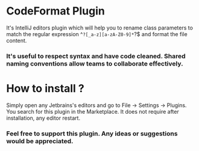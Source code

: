# CodeFormat Plugin
It's IntelliJ editors plugin which will help you to rename class parameters to match the regular expression ^`?[_a-z][a-zA-Z0-9]*`?$ and format the file content.

### It's useful to respect syntax and have code cleaned. Shared naming conventions allow teams to collaborate effectively.

# How to install ?
Simply open any Jetbrains's editors and go to File -> Settings -> Plugins. You search for this plugin in the Marketplace. 
It does not require after installation, any editor restart.

### Feel free to support this plugin. Any ideas or suggestions would be appreciated.
